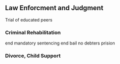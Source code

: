 ## Law Enforcment and Judgment

Trial of educated peers

### Criminal Rehabilitation

end mandatory sentencing
end bail
no debters prision

### Divorce, Child Support